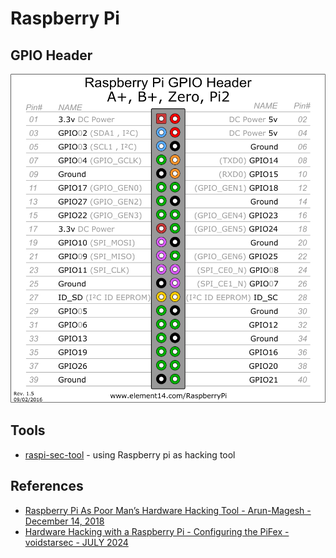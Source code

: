 # Raspberry Pi

## GPIO Header

![Raspberry PI GPIO Header](../assets/rpi-gpio.png)


## Tools

* [raspi-sec-tool](https://github.com/arunmagesh/raspi-sec-tool) - using Raspberry pi as hacking tool


## References

* [Raspberry Pi As Poor Man’s Hardware Hacking Tool - Arun-Magesh - December 14, 2018](https://payatu.com/using-rasberrypi-as-poor-mans-hardware-hacking-tool)
* [Hardware Hacking with a Raspberry Pi - Configuring the PiFex - voidstarsec - JULY 2024](https://voidstarsec.com/blog/pifex-config)